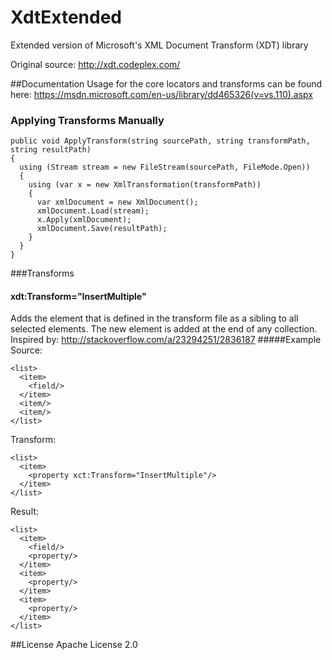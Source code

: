 # XdtExtended
Extended version of Microsoft's XML Document Transform (XDT) library

Original source: http://xdt.codeplex.com/

##Documentation
Usage for the core locators and transforms can be found here:
https://msdn.microsoft.com/en-us/library/dd465326(v=vs.110).aspx

### Applying Transforms Manually
```
public void ApplyTransform(string sourcePath, string transformPath, string resultPath)
{
  using (Stream stream = new FileStream(sourcePath, FileMode.Open))
  {
    using (var x = new XmlTransformation(transformPath))
    {
      var xmlDocument = new XmlDocument();
      xmlDocument.Load(stream);
      x.Apply(xmlDocument);
      xmlDocument.Save(resultPath);
    }
  }
}
```
###Transforms
#### xdt:Transform="InsertMultiple"
Adds the element that is defined in the transform file as a sibling to all selected elements. The new element is added at the end of any collection. Inspired by: http://stackoverflow.com/a/23294251/2836187
#####Example
Source:
```
<list>
  <item>
    <field/>
  </item>
  <item/>
  <item/>
</list>
```
Transform:
```
<list>
  <item>
    <property xct:Transform="InsertMultiple"/>
  </item>
</list>
```
Result:
```
<list>
  <item>
    <field/>
    <property/>
  </item>
  <item>
    <property/>
  </item>
  <item>
    <property/>
  </item>
</list>
```

##License
Apache License 2.0
